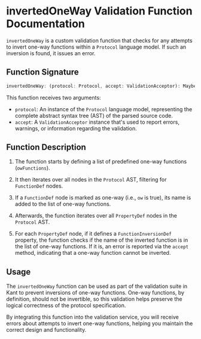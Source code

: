 # invertedOneWay Validation Function Documentation

`invertedOneWay` is a custom validation function that checks for any attempts to invert one-way functions within a `Protocol` language model. If such an inversion is found, it issues an error.

## Function Signature

```typescript
invertedOneWay: (protocol: Protocol, accept: ValidationAcceptor): MaybePromise<void>
```

This function receives two arguments:

- `protocol`: An instance of the `Protocol` language model, representing the complete abstract syntax tree (AST) of the parsed source code.
- `accept`: A `ValidationAcceptor` instance that's used to report errors, warnings, or information regarding the validation.

## Function Description

1. The function starts by defining a list of predefined one-way functions (`owFunctions`).

2. It then iterates over all nodes in the `Protocol` AST, filtering for `FunctionDef` nodes.

3. If a `FunctionDef` node is marked as one-way (i.e., `ow` is true), its name is added to the list of one-way functions.

4. Afterwards, the function iterates over all `PropertyDef` nodes in the `Protocol` AST.

5. For each `PropertyDef` node, if it defines a `FunctionInversionDef` property, the function checks if the name of the inverted function is in the list of one-way functions. If it is, an error is reported via the `accept` method, indicating that a one-way function cannot be inverted.

## Usage

The `invertedOneWay` function can be used as part of the validation suite in Kant to prevent inversions of one-way functions. One-way functions, by definition, should not be invertible, so this validation helps preserve the logical correctness of the protocol specification.

By integrating this function into the validation service, you will receive errors about attempts to invert one-way functions, helping you maintain the correct design and functionality.